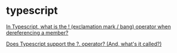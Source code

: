 # typescript

[In Typescript, what is the ! (exclamation mark / bang) operator when dereferencing a member?](https://stackoverflow.com/questions/42273853/in-typescript-what-is-the-exclamation-mark-bang-operator-when-dereferenci)

[Does Typescript support the ?. operator? (And, what's it called?)](https://stackoverflow.com/questions/15260732/does-typescript-support-the-operator-and-whats-it-called)
